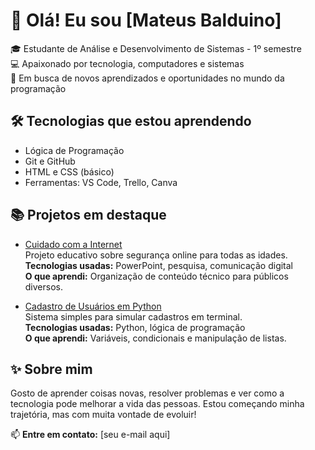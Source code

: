 # 👋 Olá! Eu sou [Mateus Balduino]

🎓 Estudante de Análise e Desenvolvimento de Sistemas - 1º semestre  
💻 Apaixonado por tecnologia, computadores e sistemas  
🚀 Em busca de novos aprendizados e oportunidades no mundo da programação

## 🛠️ Tecnologias que estou aprendendo
 
- Lógica de Programação  
- Git e GitHub  
- HTML e CSS (básico)  
- Ferramentas: VS Code, Trello, Canva

## 📚 Projetos em destaque

- [Cuidado com a Internet](https://github.com/seu-usuario/nome-do-repositorio)  
  Projeto educativo sobre segurança online para todas as idades.  
  **Tecnologias usadas:** PowerPoint, pesquisa, comunicação digital  
  **O que aprendi:** Organização de conteúdo técnico para públicos diversos.

- [Cadastro de Usuários em Python](https://github.com/seu-usuario/nome-do-repositorio)  
  Sistema simples para simular cadastros em terminal.  
  **Tecnologias usadas:** Python, lógica de programação  
  **O que aprendi:** Variáveis, condicionais e manipulação de listas.

## ✨ Sobre mim

Gosto de aprender coisas novas, resolver problemas e ver como a tecnologia pode melhorar a vida das pessoas. Estou começando minha trajetória, mas com muita vontade de evoluir!

📫 **Entre em contato:** [seu e-mail aqui]  

